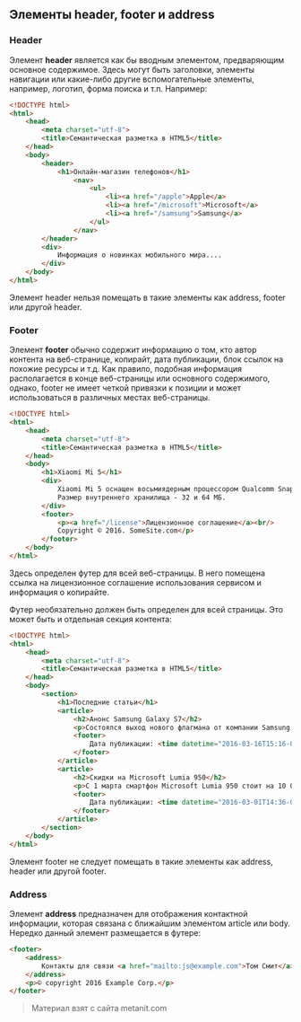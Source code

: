 ## Элементы header, footer и address

### Header

Элемент **header** является как бы вводным элементом, предваряющим основное содержимое. Здесь могут быть заголовки, элементы навигации или какие-либо другие вспомогательные элементы, например, логотип, форма поиска и т.п. Например:

```html
<!DOCTYPE html>
<html>
    <head>
        <meta charset="utf-8">
        <title>Семантическая разметка в HTML5</title>
    </head>
    <body>
        <header>
            <h1>Онлайн-магазин телефонов</h1>
                <nav>
                    <ul>
                        <li><a href="/apple">Apple</a>
                        <li><a href="/microsoft">Microsoft</a>
                        <li><a href="/samsung">Samsung</a>
                    </ul>
                </nav>
        </header>
        <div>
            Информация о новинках мобильного мира....
        </div>
    </body>
</html>
```

Элемент header нельзя помещать в такие элементы как address, footer или другой header.

### Footer

Элемент **footer** обычно содержит информацию о том, кто автор контента на веб-странице, копирайт, дата публикации, блок ссылок на похожие ресурсы и т.д. Как правило, подобная информация располагается в конце веб-страницы или основного содержимого, однако, footer не имеет четкой привязки к позиции и может использоваться в различных местах веб-страницы.

```html
<!DOCTYPE html>
<html>
    <head>
        <meta charset="utf-8">
        <title>Семантическая разметка в HTML5</title>
    </head>
    <body>
        <h1>Xiaomi Mi 5</h1>
        <div>
            Xiaomi Mi 5 оснащен восьмиядерным процессором Qualcomm Snapdragon 820. 
            Размер внутреннего хранилища - 32 и 64 МБ.
        </div>
        <footer>
            <p><a href="/license">Лицензионное соглашение</a><br/>
            Copyright © 2016. SomeSite.com</p>
        </footer>
    </body>
</html>
```

Здесь определен футер для всей веб-страницы. В него помещена ссылка на лицензионное соглашение использования сервисом и информация о копирайте.

Футер необязательно должен быть определен для всей страницы. Это может быть и отдельная секция контента:

```html
<!DOCTYPE html>
<html>
    <head>
        <meta charset="utf-8">
        <title>Семантическая разметка в HTML5</title>
    </head>
    <body>
        <section>
            <h1>Последние статьи</h1>
            <article>
                <h2>Анонс Samsung Galaxy S7</h2>
                <p>Состоялся выход нового флагмана от компании Samsung Galaxy S7.....</p>
                <footer>
                    Дата публикации: <time datetime="2016-03-16T15:16-00:00">16.03.2016 15:16</TIME>
                </footer>
            </article>
            <article>
                <h2>Скидки на Microsoft Lumia 950</h2>
                <p>С 1 марта смартфон Microsoft Lumia 950 стоит на 10 000 рублей дешевле</p>
                <footer>
                    Дата публикации: <time datetime="2016-03-01T14:36-00:00">01.03.2016 14:36</TIME>
                </footer>
            </article>
        </section>
    </body>
</html>
```

Элемент footer не следует помещать в такие элементы как address, header или другой footer.

### Address

Элемент **address** предназначен для отображения контактной информации, которая связана с ближайшим элементом article или body. Нередко данный элемент размещается в футере:

```html
<footer>
    <address>    
        Контакты для связи <a href="mailto:js@example.com">Том Смит</a>.
    </address>
    <p>© copyright 2016 Example Corp.</p>
</footer>
```


> Материал взят с сайта metanit.com
